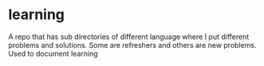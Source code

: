 # learning
A repo that has sub directories of different language where I put different problems and solutions. Some are refreshers and others are new problems. Used to document learning

